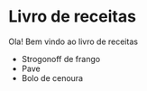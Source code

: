 # Livro de receitas 

Ola! Bem vindo ao livro de receitas

- Strogonoff de frango
- Pave
- Bolo de cenoura

